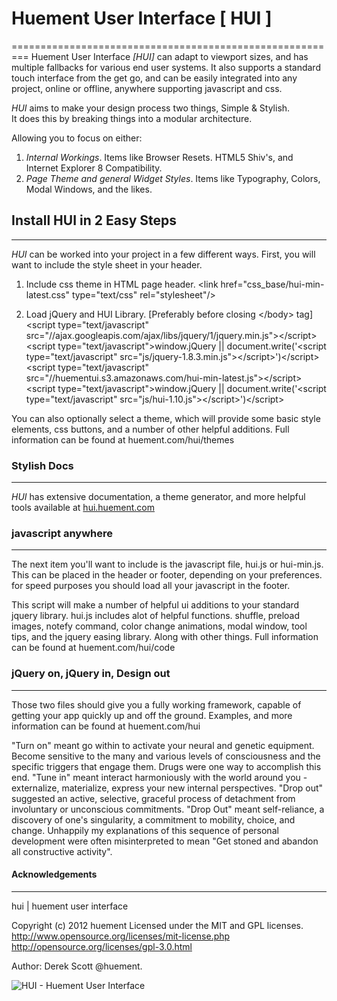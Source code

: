 # Huement User Interface [ HUI ]
=========================================================
Huement User Interface *[HUI]* can adapt to viewport sizes, and has multiple fallbacks for various end user systems. It also supports a standard touch interface from the get go, and can be easily integrated into any project, online or offline, anywhere supporting javascript and css.

*HUI* aims to make your design process two things, Simple & Stylish.  
It does this by breaking things into a modular architecture.

Allowing you to focus on either: 

1. *Internal Workings*. Items like Browser Resets. HTML5 Shiv's, and Internet Explorer 8 Compatibility.
2. *Page Theme and general Widget Styles*. Items like Typography, Colors, Modal Windows, and the likes.

## Install HUI in 2 Easy Steps
-------------------------

*HUI* can be worked into your project in a few different ways. First, you will want to include the style sheet in your header. 

1. Include css theme in HTML page header.
&lt;link href="css_base/hui-min-latest.css" type="text/css" rel="stylesheet"/&gt;

2. Load jQuery and HUI Library. [Preferably before closing &lt;/body&gt; tag]
&lt;script type="text/javascript" src="//ajax.googleapis.com/ajax/libs/jquery/1/jquery.min.js"&gt;&lt;/script&gt;
&lt;script type="text/javascript"&gt;window.jQuery || document.write('&lt;script type="text/javascript" src="js/jquery-1.8.3.min.js"&gt;&lt;\/script&gt;')&lt;/script&gt;
&lt;script type="text/javascript" src="//huementui.s3.amazonaws.com/hui-min-latest.js"&gt;&lt;/script&gt;
&lt;script type="text/javascript"&gt;window.jQuery || document.write('&lt;script type="text/javascript" src="js/hui-1.10.js"&gt;&lt;\/script&gt;')&lt;/script&gt;


You can also optionally select a theme, which will provide some basic style elements, css buttons, and a number of other helpful additions. Full information can be found at huement.com/hui/themes

### Stylish Docs
-------------------------

*HUI* has extensive documentation, a theme generator, and more helpful tools available at [hui.huement.com](http://hui.huement.com)


### javascript anywhere
-------------------------

The next item you'll want to include is the javascript file, hui.js or hui-min.js. This can be placed in the header or footer, depending on your preferences. for speed purposes you should load all your javascript in the footer.

This script will make a number of helpful ui additions to your standard jquery library. hui.js includes alot of helpful functions. shuffle, preload images, notefy command, color change animations, modal window, tool tips, and the jquery easing library. Along with other things. Full information can be found at huement.com/hui/code

### jQuery on, jQuery in, Design out
-------------------------

Those two files should give you a fully working framework, capable of getting your app quickly up and off the ground. Examples, and more information can be found at huement.com/hui

"Turn on" meant go within to activate your neural and genetic equipment. Become sensitive to the many and various levels of consciousness and the specific triggers that engage them. Drugs were one way to accomplish this end. "Tune in" meant interact harmoniously with the world around you - externalize, materialize, express your new internal perspectives. "Drop out" suggested an active, selective, graceful process of detachment from involuntary or unconscious commitments. "Drop Out" meant self-reliance, a discovery of one's singularity, a commitment to mobility, choice, and change. Unhappily my explanations of this sequence of personal development were often misinterpreted to mean "Get stoned and abandon all constructive activity".

#### Acknowledgements
----------------
hui | huement user interface

Copyright (c) 2012 huement
Licensed under the MIT and GPL licenses.
http://www.opensource.org/licenses/mit-license.php
http://opensource.org/licenses/gpl-3.0.html

Author: Derek Scott @huement.

![HUI - Huement User Interface](https://huementui.s3.amazonaws.com/images/gitpumpkin.png)